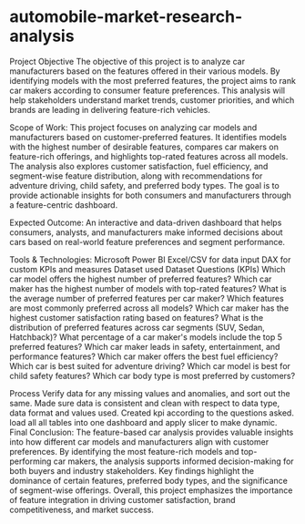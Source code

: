 # automobile-market-research-analysis
Project Objective
The objective of this project is to analyze car manufacturers based on the features offered in their various models. By identifying models with the most preferred features, the project aims to rank car makers according to consumer feature preferences. This analysis will help stakeholders understand market trends, customer priorities, and which brands are leading in delivering feature-rich vehicles.

Scope of Work:
This project focuses on analyzing car models and manufacturers based on customer-preferred features. It identifies models with the highest number of desirable features, compares car makers on feature-rich offerings, and highlights top-rated features across all models. The analysis also explores customer satisfaction, fuel efficiency, and segment-wise feature distribution, along with recommendations for adventure driving, child safety, and preferred body types. The goal is to provide actionable insights for both consumers and manufacturers through a feature-centric dashboard.

Expected Outcome:
An interactive and data-driven dashboard that helps consumers, analysts, and manufacturers make informed decisions about cars based on real-world feature preferences and segment performance.

Tools & Technologies:
Microsoft Power BI
Excel/CSV for data input
DAX for custom KPIs and measures
Dataset used
Dataset
Questions (KPIs)
Which car model offers the highest number of preferred features? Which car maker has the highest number of models with top-rated features? What is the average number of preferred features per car maker? Which features are most commonly preferred across all models? Which car maker has the highest customer satisfaction rating based on features? What is the distribution of preferred features across car segments (SUV, Sedan, Hatchback)? What percentage of a car maker's models include the top 5 preferred features? Which car maker leads in safety, entertainment, and performance features? Which car maker offers the best fuel efficiency? Which car is best suited for adventure driving? Which car model is best for child safety features? Which car body type is most preferred by customers?

Process
Verify data for any missing values and anomalies, and sort out the same.
Made sure data is consistent and clean with respect to data type, data format and values used.
Created kpi according to the questions asked.
load all all tables into one dashboard and apply slicer to make dynamic.
Final Conclusion:
The feature-based car analysis provides valuable insights into how different car models and manufacturers align with customer preferences. By identifying the most feature-rich models and top-performing car makers, the analysis supports informed decision-making for both buyers and industry stakeholders. Key findings highlight the dominance of certain features, preferred body types, and the significance of segment-wise offerings. Overall, this project emphasizes the importance of feature integration in driving customer satisfaction, brand competitiveness, and market success.
